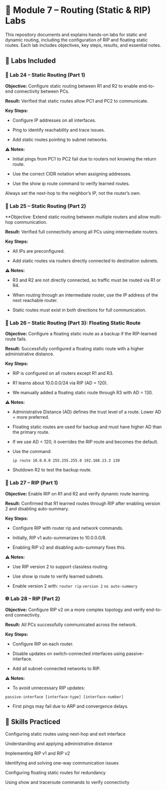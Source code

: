# 📘 Module 7 – Routing (Static & RIP) Labs

This repository documents and explains hands-on labs for static and dynamic routing, including the configuration of RIP and floating static routes. Each lab includes objectives, key steps, results, and essential notes.

## 🧪 Labs Included

### 🔄 Lab 24 – Static Routing (Part 1)

**Objective:** Configure static routing between R1 and R2 to enable end-to-end connectivity between PCs.

**Result:** Verified that static routes allow PC1 and PC2 to communicate.

**Key Steps:**

- Configure IP addresses on all interfaces.

- Ping to identify reachability and trace issues.

- Add static routes pointing to subnet networks.

**⚠️ Notes:**

- Initial pings from PC1 to PC2 fail due to routers not knowing the return route.

- Use the correct CIDR notation when assigning addresses.

- Use the show ip route command to verify learned routes.

Always set the next-hop to the neighbor’s IP, not the router’s own.

### 🔁 Lab 25 – Static Routing (Part 2)

**Objective: Extend static routing between multiple routers and allow multi-hop communication.

**Result:** Verified full connectivity among all PCs using intermediate routers.

**Key Steps:**

- All IPs are preconfigured.

- Add static routes via routers directly connected to destination subnets.

**⚠️ Notes:**

- R3 and R2 are not directly connected, so traffic must be routed via R1 or R4.

- When routing through an intermediate router, use the IP address of the next reachable router.

- Static routes must exist in both directions for full communication.

### 🌊 Lab 26 – Static Routing (Part 3): Floating Static Route

**Objective:** Configure a floating static route as a backup if the RIP-learned route fails.

**Result:** Successfully configured a floating static route with a higher administrative distance.

**Key Steps:**

- RIP is configured on all routers except R1 and R3.

- R1 learns about 10.0.0.0/24 via RIP (AD = 120).

- We manually added a floating static route through R3 with AD = 130.

**⚠️ Notes:**

- Administrative Distance (AD) defines the trust level of a route. Lower AD = more preferred.

- Floating static routes are used for backup and must have higher AD than the primary route.

- If we use AD < 120, it overrides the RIP route and becomes the default.

- Use the command:

    `ip route 10.0.0.0 255.255.255.0 192.168.13.3 130`

- Shutdown R2 to test the backup route.

### 📡 Lab 27 – RIP (Part 1)

**Objective:** Enable RIP on R1 and R2 and verify dynamic route learning.

**Result:** Confirmed that R1 learned routes through RIP after enabling version 2 and disabling auto-summary.

**Key Steps:**

- Configure RIP with router rip and network commands.

- Initially, RIP v1 auto-summarizes to 10.0.0.0/8.

- Enabling RIP v2 and disabling auto-summary fixes this.

**⚠️ Notes:**

- Use RIP version 2 to support classless routing.

- Use show ip route to verify learned subnets.

- Enable version 2 with:
`router rip`
``version 2``
```no auto-summary```

### 🌐 Lab 28 – RIP (Part 2)

**Objective:** Configure RIP v2 on a more complex topology and verify end-to-end connectivity.

**Result:** All PCs successfully communicated across the network.

**Key Steps:**

- Configure RIP on each router.

- Disable updates on switch-connected interfaces using passive-interface.

- Add all subnet-connected networks to RIP.

**⚠️ Notes:**

- To avoid unnecessary RIP updates:

`passive-interface [interface-type] [interface-number]`

- First pings may fail due to ARP and convergence delays.

## 🔧 Skills Practiced

Configuring static routes using next-hop and exit interface

Understanding and applying administrative distance

Implementing RIP v1 and RIP v2

Identifying and solving one-way communication issues

Configuring floating static routes for redundancy

Using show and traceroute commands to verify connectivity
